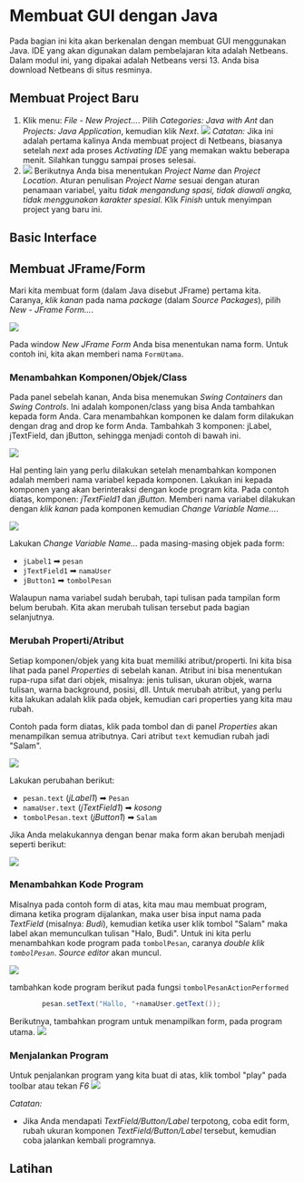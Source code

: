 # Membuat GUI dengan Java
Pada bagian ini kita akan berkenalan dengan membuat GUI menggunakan Java. IDE yang akan digunakan dalam pembelajaran kita adalah Netbeans. Dalam modul ini, yang dipakai adalah Netbeans versi 13. Anda bisa download Netbeans di situs resminya.

## Membuat Project Baru
1. Klik menu: _File - New Project..._. Pilih _Categories: Java with Ant_ dan _Projects: Java Application_, kemudian klik _Next_.
   ![](images/20-new-1.jpg)
   _Catatan:_ Jika ini adalah pertama kalinya Anda membuat project di Netbeans, biasanya setelah _next_ ada proses _Activating IDE_ yang memakan waktu beberapa menit. Silahkan tunggu sampai proses selesai.
2. ![](images/20-new-3.jpg)
   Berikutnya Anda bisa menentukan _Project Name_ dan _Project Location_.
   Aturan penulisan _Project Name_ sesuai dengan aturan penamaan variabel, yaitu _tidak mengandung spasi, tidak diawali angka, tidak menggunakan karakter spesial_.
   Klik _Finish_ untuk menyimpan project yang baru ini.

## Basic Interface

## Membuat JFrame/Form
Mari kita membuat form (dalam Java disebut JFrame) pertama kita. Caranya, _klik kanan_ pada nama _package_ (dalam _Source Packages_), pilih _New - JFrame Form..._.

![](images/20-new-4.jpg)

Pada window _New JFrame Form_ Anda bisa menentukan nama form. Untuk contoh ini, kita akan memberi nama `FormUtama`.

### Menambahkan Komponen/Objek/Class
Pada panel sebelah kanan, Anda bisa menemukan _Swing Containers_ dan _Swing Controls_. Ini adalah komponen/class yang bisa Anda tambahkan kepada form Anda. Cara menambahkan komponen ke dalam form dilakukan dengan drag and drop ke form Anda. Tambahkah 3 komponen: jLabel, jTextField, dan jButton, sehingga menjadi contoh di bawah ini.

![](images/20-new-5.jpg)

Hal penting lain yang perlu dilakukan setelah menambahkan komponen adalah memberi nama variabel kepada komponen. Lakukan ini kepada komponen yang akan berinteraksi dengan kode program kita. Pada contoh diatas, komponen: _jTextField1_ dan _jButton_. Memberi nama variabel dilakukan dengan _klik kanan_ pada komponen kemudian _Change Variable Name..._.

![](images/20-form-1.jpg)

Lakukan _Change Variable Name..._ pada masing-masing objek pada form:
* `jLabel1` ➡ `pesan`
* `jTextField1` ➡ `namaUser`
* `jButton1` ➡ `tombolPesan`

Walaupun nama variabel sudah berubah, tapi tulisan pada tampilan form belum berubah. Kita akan merubah tulisan tersebut pada bagian selanjutnya.

### Merubah Properti/Atribut
Setiap komponen/objek yang kita buat memiliki atribut/properti. Ini kita bisa lihat pada panel _Properties_ di sebelah kanan. Atribut ini bisa menentukan rupa-rupa sifat dari objek, misalnya: jenis tulisan, ukuran objek, warna tulisan, warna background, posisi, dll. Untuk merubah atribut, yang perlu kita lakukan adalah klik pada objek, kemudian cari properties yang kita mau rubah.

Contoh pada form diatas, klik pada tombol dan di panel _Properties_ akan menampilkan semua atributnya. Cari atribut `text` kemudian rubah jadi "Salam".

![](images/20-form-2.jpg)

Lakukan perubahan berikut:
* `pesan.text` (_jLabel1_) ➡ `Pesan`
* `namaUser.text` (_jTextField1_) ➡ _kosong_
* `tombolPesan.text` (_jButton1_) ➡ `Salam`

Jika Anda melakukannya dengan benar maka form akan berubah menjadi seperti berikut:

![](images/20-form-3.jpg)

### Menambahkan Kode Program
Misalnya pada contoh form di atas, kita mau mau membuat program, dimana ketika program dijalankan, maka user bisa input nama pada _TextField_ (misalnya: _Budi_), kemudian ketika user klik tombol "Salam" maka label akan memunculkan tulisan "Halo, Budi". Untuk ini kita perlu menambahkan kode program pada `tombolPesan`, caranya _double klik `tombolPesan`_. _Source editor_ akan muncul.

![](images/20-form-4.jpg)

tambahkan kode program berikut pada fungsi `tombolPesanActionPerformed`
```java
        pesan.setText("Hallo, "+namaUser.getText());
```

Berikutnya, tambahkan program untuk menampilkan form, pada program utama.
![](images/20-form-5.jpg)


### Menjalankan Program
Untuk penjalankan program yang kita buat di atas, klik tombol "play" pada toolbar atau tekan _F6_
![](images/20-form-6.jpg)

_Catatan:_
* Jika Anda mendapati _TextField/Button/Label_ terpotong, coba edit form, rubah ukuran komponen _TextField/Button/Label_ tersebut, kemudian coba jalankan kembali programnya.

## Latihan




